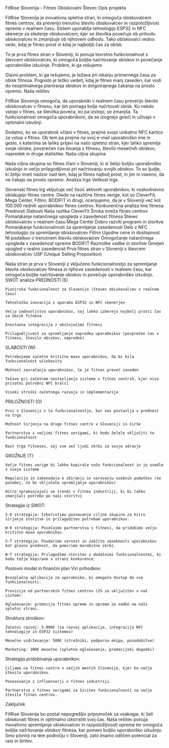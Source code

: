 FitRise Slovenija - Fitnes Obiskovalni Števec
Opis projekta

FitRise Slovenija je inovativna spletna stran, ki omogoča obiskovalcem fitnes centrov, da preverijo trenutno število obiskovalcev in razpoložljivost opreme v realnem času. Sistem uporablja tehnologijo ESP32 in NFC skenerje za sledenje obiskovalcem, kjer se številka povečuje ob prihodu obiskovalcev in zmanjšuje ob njihovem odhodu. Tako obiskovalci vedno vedo, kdaj je fitnes prost in kdaj je najboljši čas za obisk.

To je prva fitnes stran v Sloveniji, ki ponuja tovrstno funkcionalnost s števcem obiskovalcev, ki omogoča boljše načrtovanje obiskov in povečanje uporabniške izkušnje.
Problem, ki ga rešujemo

Glavni problem, ki ga rešujemo, je težava pri iskanju primernega časa za obisk fitnesa. Pogosto je težko vedeti, kdaj je fitnes manj zaseden, kar vodi do neoptimalnega planiranja obiskov in dolgotrajnega čakanja na prosto opremo.
Naša rešitev

FitRise Slovenija omogoča, da uporabniki v realnem času preverijo število obiskovalcev v fitnesu, kar jim pomaga bolje načrtovati obisk. Ko nekdo vstopi v fitnes, se številka poveča, ko pa izstopi, se zmanjša. Ta funkcionalnost omogoča uporabnikom, da se izognejo gneči in uživajo v optimalni izkušnji.

Dodatno, ko se uporabnik včlani v fitnes, prejme svojo unikatno NFC kartico za vstop v fitnes. Ob tem pa prejme na svoj e-mail uporabniško ime in geslo, s katerima se lahko prijavi na našo spletno stran, kjer lahko spremlja svoje obiske, povprečen čas bivanja v fitnesu, število mesečnih obiskov, napredek in druge statistike.
Naša ciljna skupina

Naša ciljna skupina so fitnes člani v Sloveniji, ki si želijo boljšo uporabniško izkušnjo in večjo prilagodljivost pri načrtovanju svojih obiskov. To so ljudje, ki želijo imeti nadzor nad tem, kdaj je fitnes najbolj prost, in jim ni vseeno, da ne čakajo na prosto opremo.
Analiza trga
Velikost trga

Slovenski fitnes trg vključuje več tisoč aktivnih uporabnikov, ki vsakodnevno obiskujejo fitnes centre. Glede na različne fitnes verige, kot so CleverFit, Mega Center, FitInn, BODIFIT in drugi, ocenjujemo, da je v Sloveniji več kot 100.000 rednih uporabnikov fitnes centrov.
Konkurenčna analiza
Ime fitnesa	Prednosti	Slabosti	Naša razlika
CleverFit	Široka mreža fitnes centrov	Pomanjkanje natančnega vpogleda v zasedenost fitnesa	Števec obiskovalcev v realnem času
Mega Center	Dobro razviti programi in storitve	Pomanjkanje funkcionalnosti za spremljanje zasedenosti	Delo z NFC tehnologijo za spremljanje obiskovalcev
FitInn	Ugodne cene in dostopnost	Ni podatkov o trenutnem številu obiskovalcev	Omogočanje natančnega vpogleda v zasedenost opreme
BODIFIT	Raznolike vadbe in storitve	Omejen vpogled v realno zasedenost	Prva fitnes stran v Sloveniji s števcem obiskovalcev
USP (Unique Selling Proposition)

Naša stran je prva v Sloveniji z vključeno funkcionalnostjo za spremljanje števila obiskovalcev fitnesa in njihove zasedenosti v realnem času, kar omogoča boljše načrtovanje obiskov in povečuje uporabniško izkušnjo.
SWOT analiza
PREDNOSTI (S)

    Pionirska funkcionalnost za Slovenijo (števec obiskovalcev v realnem času)

    Tehnološka inovacija z uporabo ESP32 in NFC skenerjev

    Večja zadovoljstvo uporabnikov, saj lahko izberejo najbolj prosti čas za obisk fitnesa

    Enostavna integracija z obstoječimi fitnesi

    Prilagodljivost za spremljanje napredka uporabnikov (povprečen čas v fitnesu, število obiskov, napredek)

SLABOSTI (W)

    Potrebujemo začetno kritično maso uporabnikov, da bi bila funkcionalnost učinkovita

    Možnost zavračanja uporabnikov, če je fitnes preveč zaseden

    Težave pri začetnem nastavljanju sistema v fitnes centrih, kjer niso prisotni potrebni NFC bralci

    Visoki stroški začetnega razvoja in implementacije

PRILOŽNOSTI (O)

    Prvi v Sloveniji z to funkcionalnostjo, kar nas postavlja v prednost na trgu

    Možnost širjenja na druge fitnes centre v Sloveniji in širše

    Partnerstva z večjimi fitnes verigami, ki bodo želele vključiti to funkcionalnost

    Rast trga fitnesov, saj vse več ljudi skrbi za svoje zdravje

GROŽNJE (T)

    Večje fitnes verige bi lahko kopirale našo funkcionalnost in jo uvedle v svoje sisteme

    Regulacija in zakonodaja o zbiranju in varovanju osebnih podatkov (še posebej, če bo vključeno spremljanje uporabnikov)

    Hitro spreminjajoči se trendi v fitnes industriji, ki bi lahko zmanjšali potrebo po naši storitvi

Strategije iz SWOT:

    S-O strategija: Izkoristimo poznavanje ciljne skupine za hitro širjenje storitve in prilagoditev potrebam uporabnikov.

    W-O strategija: Povečajmo partnerstva s fitnesi, da pridobimo večjo kritično maso uporabnikov.

    S-T strategija: Poudarimo varnost in zaščito zasebnosti uporabnikov kot glavno prednost, da pomirimo morebitne skrbi.

    W-T strategija: Prilagodimo storitev z dodatnimi funkcionalnostmi, ki bodo težje kopirane s strani konkurence.

Poslovni model in finančni plan
Viri prihodkov:

    Brezplačna aplikacija za uporabnike, ki omogoča dostop do vse funkcionalnosti.

    Provizije od partnerskih fitnes centrov (2% za vključitev v naš sistem).

    Oglaševanje: promocija fitnes opreme in opreme za vadbo na naši spletni strani.

Struktura stroškov:

    Začetni razvoj: 5.000€ (za razvoj aplikacije, integracijo NFC tehnologije in ESP32 sistemov)

    Mesečno vzdrževanje: 500€ (strežniki, podporna ekipa, posodobitve)

    Marketing: 300€ mesečno (spletno oglaševanje, promocijski dogodki)

Strategija pridobivanja uporabnikov:

    Ciljamo na fitnes centre v večjih mestih Slovenije, kjer bo večje število uporabnikov.

    Povezovanje z influenserji v fitnes industriji.

    Partnerstva s fitnes verigami za širitev funkcionalnosti na večje število fitnes centrov.

Zaključek

FitRise Slovenija bo postal nepogrešljiv pripomoček za vsakogar, ki želi obiskovati fitnes in optimalno izkoristiti svoj čas. Naša rešitev ponuja inovativno spremljanje obiskovalcev in razpoložljivosti opreme ter omogoča boljše načrtovanje obiskov fitnesa, kar pomeni boljšo uporabniško izkušnjo. Smo pionirji na tem področju v Sloveniji, zato imamo odličen potencial za rast in širitev.
